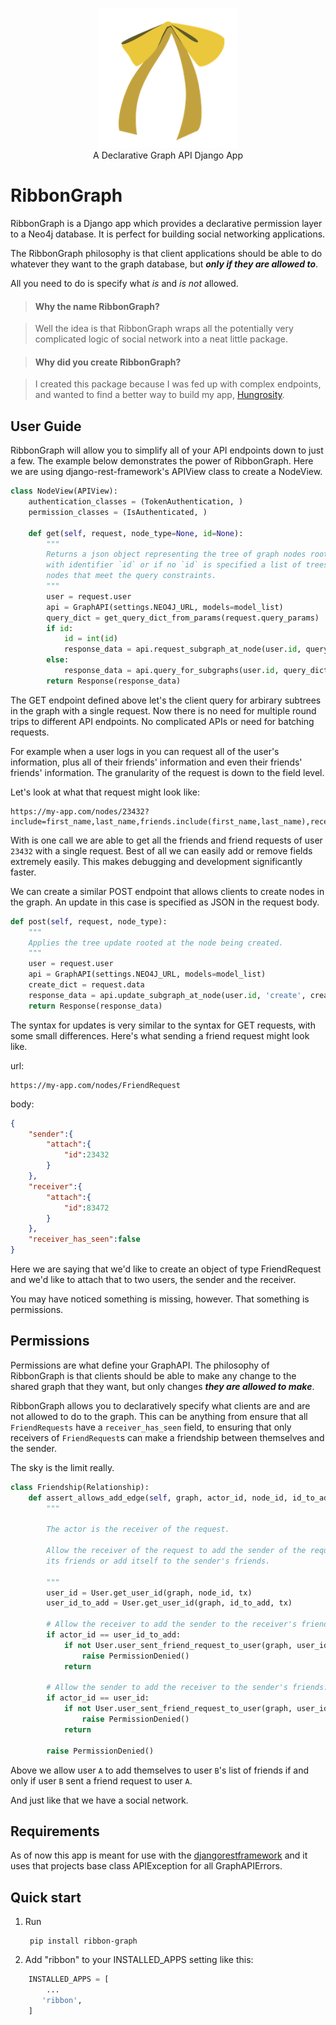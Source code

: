 <p align="center">
<img src="https://raw.githubusercontent.com/TheArtOfEngineering/RibbonGraph/assets/ribbon.png" width="224" alt="Edge">
<br/>A Declarative Graph API Django App<br/>
</p>

# RibbonGraph

RibbonGraph is a Django app which provides a declarative permission layer to a
Neo4j database. It is perfect for building social networking applications.

The RibbonGraph philosophy is that client applications should be able to do whatever
they want to the graph database, but ***only if they are allowed to***.

All you need to do is specify what *is* and *is not* allowed.

> #### Why the name RibbonGraph? 

> Well the idea is that RibbonGraph wraps all the potentially very complicated logic of social network into a neat little package.

> #### Why did you create RibbonGraph?

> I created this package because I was fed up with complex endpoints, and wanted to find a better way to build my app, [Hungrosity](https://itunes.apple.com/us/app/hungrosity/id917006014).

User Guide
----------
RibbonGraph will allow you to simplify all of your API endpoints down to just a few. The example below demonstrates the power of RibbonGraph. Here we are using django-rest-framework's APIView class to create a NodeView.
```Python
class NodeView(APIView):
    authentication_classes = (TokenAuthentication, )
    permission_classes = (IsAuthenticated, )
    
    def get(self, request, node_type=None, id=None):
        """
        Returns a json object representing the tree of graph nodes rooted at the node
        with identifier `id` or if no `id` is specified a list of trees rooted at the
        nodes that meet the query constraints.
        """
        user = request.user
        api = GraphAPI(settings.NEO4J_URL, models=model_list)
        query_dict = get_query_dict_from_params(request.query_params)
        if id:
            id = int(id)
            response_data = api.request_subgraph_at_node(user.id, query_dict.get('include', None), id)
        else:
            response_data = api.query_for_subgraphs(user.id, query_dict, node_type)
        return Response(response_data)
```

The GET endpoint defined above let's the client query for arbirary subtrees in the graph with a single request.
Now there is no need for multiple round trips to different API endpoints. No complicated APIs or need for batching requests.

For example when a user logs in you can request all of the user's information, plus all of their friends' information and even their friends' friends' information. The granularity of the request is down to the field level.

Let's look at what that request might look like:

    https://my-app.com/nodes/23432?include=first_name,last_name,friends.include(first_name,last_name),received_friend_requests.include(sender,receiver)

With is one call we are able to get all the friends and friend requests of user `23432` with a single request. Best of all we can easily add or remove fields extremely easily. This makes debugging and development significantly faster.

We can create a similar POST endpoint that allows clients to create nodes in the graph. An update in this case is specified as JSON in the request body.
```Python
def post(self, request, node_type):
    """
    Applies the tree update rooted at the node being created.
    """
    user = request.user
    api = GraphAPI(settings.NEO4J_URL, models=model_list)
    create_dict = request.data
    response_data = api.update_subgraph_at_node(user.id, 'create', create_dict, node_type=node_type)
    return Response(response_data)
```
The syntax for updates is very similar to the syntax for GET requests, with some small differences. Here's what sending a friend request might look like.

url:

    https://my-app.com/nodes/FriendRequest

body:
```json
{
    "sender":{
        "attach":{
            "id":23432
        }
    },
    "receiver":{
        "attach":{
            "id":83472
        }
    },
    "receiver_has_seen":false
}
```
Here we are saying that we'd like to create an object of type FriendRequest and we'd like to attach that to two users, the sender and the receiver.

You may have noticed something is missing, however. That something is permissions.

Permissions
-----------

Permissions are what define your GraphAPI. The philosophy of RibbonGraph is that clients should be able to make any change to the shared graph that they want, but only changes ***they are allowed to make***.

RibbonGraph allows you to declaratively specify what clients are and are not allowed to do to the graph. This can be anything from ensure that all `FriendRequests` have a `receiver_has_seen` field, to ensuring that only receivers of `FriendRequest`s can make a friendship between themselves and the sender.

The sky is the limit really.
```Python
class Friendship(Relationship):
    def assert_allows_add_edge(self, graph, actor_id, node_id, id_to_add, tx):
        """
        
        The actor is the receiver of the request.

        Allow the receiver of the request to add the sender of the request to
        its friends or add itself to the sender's friends.
        
        """
        user_id = User.get_user_id(graph, node_id, tx)
        user_id_to_add = User.get_user_id(graph, id_to_add, tx)

        # Allow the receiver to add the sender to the receiver's friends.
        if actor_id == user_id_to_add:
            if not User.user_sent_friend_request_to_user(graph, user_id, actor_id, tx):
                raise PermissionDenied()
            return

        # Allow the sender to add the receiver to the sender's friends.
        if actor_id == user_id:
            if not User.user_sent_friend_request_to_user(graph, user_id_to_add, actor_id, tx):
                raise PermissionDenied()
            return

        raise PermissionDenied()
```
Above we allow user `A` to add themselves to user `B`'s list of friends if and only if user `B` sent a friend request to user `A`. 

And just like that we have a social network.


Requirements
------------
As of now this app is meant for use with the [djangorestframework](http://www.django-rest-framework.org) and it uses that projects base class APIException for all GraphAPIErrors.

Quick start
-----------

1. Run

        pip install ribbon-graph
2. Add "ribbon" to your INSTALLED_APPS setting like this:

```Python
    INSTALLED_APPS = [
        ...
       'ribbon',
    ]
```
